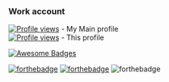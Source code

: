 ### Work account

[![Profile views](https://gpvc.arturio.dev/NathanPeake)](https://github.com/NathanPeake/NathanPeake) - My Main profile <br>
[![Profile views](https://gpvc.arturio.dev/Nathan-Peake)](https://github.com/NathanPeake/Nathan-Peake) - This profile 

[![Awesome Badges](https://img.shields.io/badge/badges-awesome-green.svg)](https://github.com/NathanPeake/NathanPeake)

[![forthebadge](https://forthebadge.com/images/badges/60-percent-of-the-time-works-every-time.svg)](https://forthebadge.com) [![forthebadge](https://forthebadge.com/images/badges/made-with-markdown.svg)](https://forthebadge.com) ![forthebadge](https://forthebadge.com/images/badges/powered-by-black-magic.svg)
